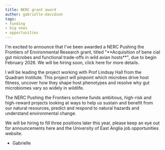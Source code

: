 ```yaml
---
title: NERC grant award
author: gabrielle-davidson
tags: 
- funding
- big news
- opportunities
---
```


<!-- excerpt start -->I'm excited to announce that I've been awarded a NERC Pushing the Frontiers of Environmental Research grant, titled "**Acquisition of bene cial gut microbes and functional trade-offs in wild avian hosts**", due to begin February 2026. We will be hiring soon, click here for more details. <!-- excerpt end -->

I will be leading the project working with Prof Lindsay Hall from the Quadram Institute. This project will pinpoint which microbes drive host fitness, uncover how they shape host phenotypes and resolve why gut microbiomes vary so widely in wildlife.  
  
  The NERC Pushing the Frontiers scheme funds ambitious, high-risk and high-reward projects looking at ways to help us sustain and benefit from our natural resources, predict and respond to natural hazards and understand environmental change.  

  We will be hiring to fill three positions later this year, please keep an eye out for announcements here and the University of East Anglia job opportunities website. 

- Gabrielle 
